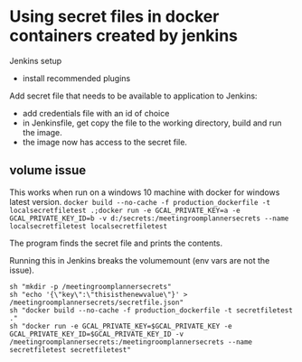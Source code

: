 # Using secret files in docker containers created by jenkins

Jenkins setup
- install recommended plugins 

Add secret file that needs to be available to application to Jenkins:
- add credentials file with an id of choice
- in Jenkinsfile, get copy the file to the working directory, build and run the image.
- the image now has access to the secret file.

## volume issue

This works when run on a windows 10 machine with docker for windows latest version.
`docker build --no-cache -f production_dockerfile -t localsecretfiletest .;docker run -e GCAL_PRIVATE_KEY=a -e GCAL_PRIVATE_KEY_ID=b -v d:/secrets:/meetingroomplannersecrets --name localsecretfiletest localsecretfiletest`

The program finds the secret file and prints the contents.

Running this in Jenkins breaks the volumemount (env vars are not the issue).
```
sh "mkdir -p /meetingroomplannersecrets"
sh "echo '{\"key\":\"thisisthenewvalue\"}' > /meetingroomplannersecrets/secretfile.json"
sh "docker build --no-cache -f production_dockerfile -t secretfiletest ."
sh "docker run -e GCAL_PRIVATE_KEY=$GCAL_PRIVATE_KEY -e GCAL_PRIVATE_KEY_ID=$GCAL_PRIVATE_KEY_ID -v /meetingroomplannersecrets:/meetingroomplannersecrets --name secretfiletest secretfiletest"
```